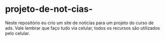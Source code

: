 # projeto-de-not-cias-
Neste repositório eu crio um site de notícias para um projeto do curso de ads. Vale lembrar que faço tudo via celular, todos os recursos são utilizados pelo celular.
